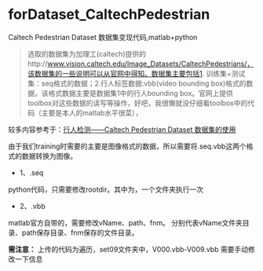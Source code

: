 # forDataset_CaltechPedestrian
Caltech Pedestrian Dataset 数据集变现代码,matlab+python


> 选取的数据集为加理工(caltech)提供的http://www.vision.caltech.edu/Image_Datasets/CaltechPedestrians/，该数据集的一些说明可以从官网中得知。数据集主要包括1.
> 训练集+测试集：seq格式的数据；2.行人标签数据:vbb(video bounding
> box)格式的数据，该格式数据主要是数据集1中的行人bounding
> box。官网上提供toolbox对这些数据的读写等操作，好吧，我很懒就没仔细看toolbox中的代码（主要是本人的matlab水平很菜），


较多内容参考于：[行人检测——Caltech Pedestrian Dataset 数据集的使用](http://blog.csdn.net/a2008301610258/article/details/45873867)


由于我们training时需要的主要是图像格式的数据，所以需要将.seq.vbb这两个格式的数据转换为图像。


 - 1、.seq


python代码，只需要修改rootdir。其中为，一个文件夹执行一次



 - 2、.vbb


matlab官方自带的，需要修改vName、path、fnm。
分别代表vName文件夹目录、path保存目录、fnm保存的文件目录。

**需注意：**
上传的代码为遍历，set09文件夹中，V000.vbb-V009.vbb
需要手动修改一下信息

